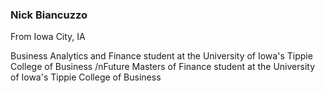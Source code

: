 ### Nick Biancuzzo

From Iowa City, IA

Business Analytics and Finance student at the University of Iowa's Tippie College of Business
/nFuture Masters of Finance student at the University of Iowa's Tippie College of Business

<!--
**nbiancuzzo/nbiancuzzo** is a ✨ _special_ ✨ repository because its `README.md` (this file) appears on your GitHub profile.

Here are some ideas to get you started:

- 🔭 I’m currently working on ...
- 🌱 I’m currently learning ...
- 👯 I’m looking to collaborate on ...
- 🤔 I’m looking for help with ...
- 💬 Ask me about ...
- 📫 How to reach me: ...
- 😄 Pronouns: ...
- ⚡ Fun fact: ...
-->
